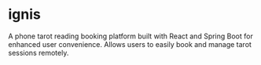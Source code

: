# ignis
A phone tarot reading booking platform built with React and Spring Boot for enhanced user convenience. Allows users to easily book and manage tarot sessions remotely.
